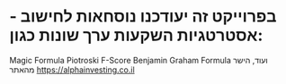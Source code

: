 # - בפרוייקט זה יעודכנו נוסחאות לחישוב אסטרטגיות השקעות ערך שונות כגון:
Magic Formula
Piotroski F-Score
Benjamin Graham Formula
ועוד, הישר מהאתר https://alphainvesting.co.il
